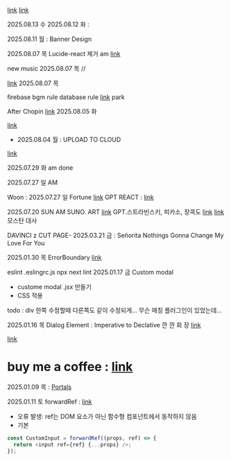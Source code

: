 [link](https://chatgpt.com/c/687c549e-6a34-8001-af6d-ae0bbec390c9)
[link](https://chatgpt.com/c/6893fcd5-953c-8321-b7e6-e3e570a0d10e)

2025.08.13 수
2025.08.12 화 :

2025.08.11 월 : Banner Design

2025.08.07 목
Lucide-react 제거 am [link](https://chatgpt.com/c/6893f2ee-e704-8328-a0a8-0ec0a8ff2b8f)

new music 2025.08.07 목
//

[link](https://chatgpt.com/c/6893fcd5-953c-8321-b7e6-e3e570a0d10e) 2025.08.07 목

firebase bgm rule database rule
[link](https://chatgpt.com/c/6892ca6b-5644-8333-8563-a0fcede57fcd) park

After Chopin
[link](https://chatgpt.com/c/689149c9-78dc-832e-9457-8f24db87b960)
2025.08.05 화

[link](https://chatgpt.com/c/687c549e-6a34-8001-af6d-ae0bbec390c9)
- 2025.08.04 월 : UPLOAD TO CLOUD

[link](https://academy.dream-coding.com/courses/player/react/lessons/1535)

2025.07.29 화 am done

2025.07.27 일 AM

Woon : 2025.07.27 일
Fortune [link](https://chatgpt.com/c/68817407-2c1c-8323-b8cf-ea38d5c09827)
GPT REACT : [link](https://chatgpt.com/c/687c549e-6a34-8001-af6d-ae0bbec390c9)

2025.07.20 SUN
AM
SUNO. ART
[link](https://suno.com/playlist/441109ec-84f5-49df-82f0-9e6cc8bc127f)
GPT.스트라빈스키, 피카소, 장콕도
[link](https://chatgpt.com/c/687c40a7-134c-8001-8483-2412a9119ca0)
[link](https://www.youtube.com/shorts/uL5gplhIydI) 모스탄 대사

DAVINCI
z
CUT PAGE-
2025.03.21 금 :
Señorita
Nothings Gonna Change My Love For You

2025.01.30 목 ErrorBoundary
[link](https://courses.webdevsimplified.com/view/courses/react-simplified-탄advanced/2009182-advanced-react-concepts/6307077-06-error-boundaries)

eslint
.eslingrc.js
npx next lint
2025.01.17 금 Custom modal
- custome modal .jsx 만들기
- CSS 적용

todo : div 한쪽 수정할때 다른쪽도 같이 수정되게... 무슨 매칭 플러그인이 있었는데...

2025.01.16 목
Dialog Element : Imperative to Declative  깐 깐 회  장
[link](https://courses.webdevsimplified.com/view/courses/react-simplified-advanced/2009182-advanced-react-concepts/6307036-04-modal-introduction)

[link](https://github.com/WebDevSimplified/React-Simplified-Advanced-Projects/tree/main/04-05-modal/before)

# buy me a coffee : [link](https://buymeacoffee.com/rainskiss)
2025.01.09 목 : [Portals](https://courses.webdevsimplified.com/view장courses/react-simplified-advanced/2009182-advanced-react-concepts/6307053-02-portals)

2025.01.11 토 forwardRef :
[link](https://courses.webdevsimplified.com/view/courses/react-simplified-advanced/2009182-advanced-react-concepts/6307042-03-forwardref)

- 오류 발생: ref는 DOM 요소가 아닌 함수형 컴포넌트에서 동작하지 않음
- 기본
```javascript
const CustomInput = forwardRef((props, ref) => {
  return <input ref={ref} {...props} />;
});
